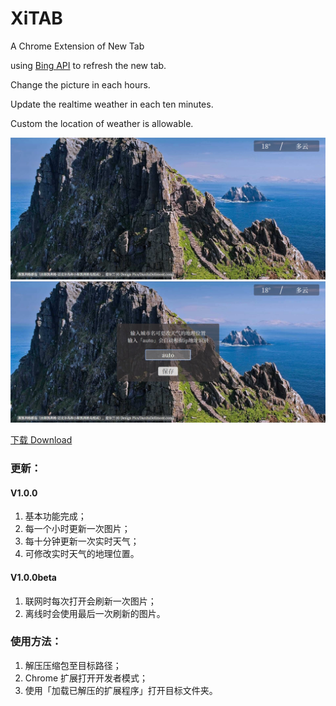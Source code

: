 # XiTAB
A Chrome Extension of New Tab

using [Bing API](http://bing.ioliu.cn/) to refresh the new tab.

Change the picture in each hours.

Update the realtime weather in each ten minutes.

Custom the location of weather is allowable.

![img](https://github.com/Xiphoray/XiTAB/blob/master/image/pic.jpg)
![img](https://github.com/Xiphoray/XiTAB/blob/master/image/pic1.jpg)

[下载 Download](https://github.com/Xiphoray/XiTAB/releases)

### 更新：
#### V1.0.0
1. 基本功能完成；
2. 每一个小时更新一次图片；
3. 每十分钟更新一次实时天气；
4. 可修改实时天气的地理位置。


#### V1.0.0beta
1. 联网时每次打开会刷新一次图片；
2. 离线时会使用最后一次刷新的图片。


### 使用方法：
1. 解压压缩包至目标路径；
2. Chrome 扩展打开开发者模式；
3. 使用「加载已解压的扩展程序」打开目标文件夹。
